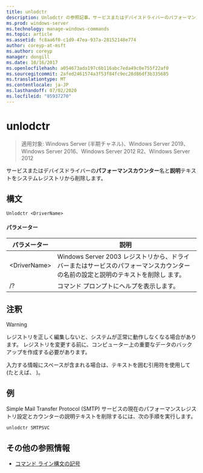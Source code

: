 ```yaml
---
title: unlodctr
description: Unlodctr の参照記事。サービスまたはデバイスドライバーのパフォーマンスカウンター名と説明テキストをシステムレジストリから削除します。
ms.prod: windows-server
ms.technology: manage-windows-commands
ms.topic: article
ms.assetid: fc8aa6f0-c1d9-47ea-937a-28152148e774
author: coreyp-at-msft
ms.author: coreyp
manager: dongill
ms.date: 10/16/2017
ms.openlocfilehash: a054673ada197c6b116abc7eda49c0e755f22af0
ms.sourcegitcommit: 2afed2461574a3f53f84fc9ec28d86df3b335685
ms.translationtype: MT
ms.contentlocale: ja-JP
ms.lasthandoff: 07/02/2020
ms.locfileid: "85937270"
---
```

# <a name="unlodctr"></a>unlodctr

> 適用対象: Windows Server (半期チャネル)、Windows Server 2019、Windows Server 2016、Windows Server 2012 R2、Windows Server 2012

サービスまたはデバイスドライバーの**パフォーマンスカウンター**名と**説明**テキストをシステムレジストリから削除します。

## <a name="syntax"></a>構文
```
Unlodctr <DriverName>
```
#### <a name="parameters"></a>パラメーター
|パラメーター|説明|
|-------|--------|
|\<DriverName>|Windows Server 2003 レジストリから、ドライバーまたはサービスのパフォーマンスカウンターの名前の設定と説明のテキストを削除し <DriverName> ます。|
|/?|コマンド プロンプトにヘルプを表示します。|

## <a name="remarks"></a>注釈
> [!WARNING]
> レジストリを正しく編集しないと、システムが正常に動作しなくなる場合があります。 レジストリを変更する前に、コンピューター上の重要なデータのバックアップを作成する必要があります。

入力する情報にスペースが含まれる場合は、テキストを囲む引用符を使用して (たとえば、 <DriverName>)。

## <a name="examples"></a>例
Simple Mail Transfer Protocol (SMTP) サービスの現在のパフォーマンスレジストリ設定とカウンターの説明テキストを削除するには、次の手順を実行します。
```
unlodctr SMTPSVC
```
## <a name="additional-references"></a>その他の参照情報
- [コマンド ライン構文の記号](command-line-syntax-key.md)

